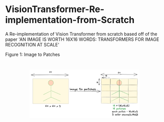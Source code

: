 # VisionTransformer-Re-implementation-from-Scratch
A Re-implementation of Vision Transformer from scratch based off of the paper 'AN IMAGE IS WORTH 16X16 WORDS: TRANSFORMERS FOR IMAGE RECOGNITION AT SCALE'


Figure 1: Image to Patches
 <h1 align="center"><img src="https://github.com/Obafemi-Jinadu/VisionTransformer-Re-Implementation-from-Scratch/blob/72697f6eea4051d6cb6a43fdbfde5a8580586774/files/im2patches.png" width="350"/></h1>

